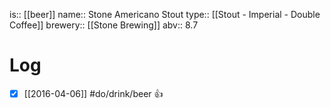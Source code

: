is:: [[beer]]
name:: Stone Americano Stout
type:: [[Stout - Imperial - Double Coffee]]
brewery:: [[Stone Brewing]]
abv:: 8.7

# Log
- [x] [[2016-04-06]] #do/drink/beer 👍
